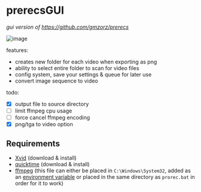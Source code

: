 # prerecsGUI

*gui version of https://github.com/gmzorz/prerecs*

![image](https://user-images.githubusercontent.com/60933760/174391395-45c81fe8-342c-4f59-b504-63a4f9651de7.png)

features:
- creates new folder for each video when exporting as png
- ability to select entire folder to scan for video files
- config system, save your settings & queue for later use
- convert image sequence to video

todo: 
- [x] output file to source directory
- [ ] limit ffmpeg cpu usage
- [ ] force cancel ffmpeg encoding
- [x] png/tga to video option

## Requirements

* [Xvid](https://www.xvid.com/download/) (download & install)
* [quicktime](https://support.apple.com/kb/DL837) (download & install)
* [ffmpeg](https://drive.google.com/uc?export=download&id=1ozqMctkULuvVtCogmyZjXGjw7Q9D-Je0) (this file can either be placed in `C:\Windows\System32`, added as an [environment variable](https://video.stackexchange.com/questions/20495/how-do-i-set-up-and-use-ffmpeg-in-windows) or placed in the same directory as `prorec.bat` in order for it to work)

